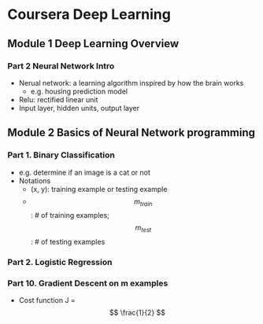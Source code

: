 # Coursera Deep Learning

## Module 1 Deep Learning Overview
### Part 2 Neural Network Intro
- Nerual network: a learning algorithm inspired by how the brain works
	- e.g. housing prediction model
- Relu: rectified linear unit
- Input layer, hidden units, output layer


## Module 2 Basics of Neural Network programming
### Part 1. Binary Classification
- e.g. determine if an image is a cat or not
- Notations
	- (x, y): training example or testing example
	- $$ m_{train} $$: # of training examples; $$ m_{test} $$: # of testing examples

### Part 2. Logistic Regression

### Part 10. Gradient Descent on m examples
- Cost function J = $$ \frac{1}{2} $$
